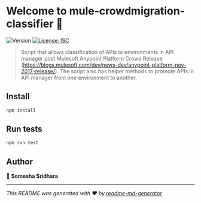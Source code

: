 # Welcome to mule-crowdmigration-classifier 👋
![Version](https://img.shields.io/badge/version-1.0.0-blue.svg?cacheSeconds=2592000)
[![License: ISC](https://img.shields.io/badge/License-ISC-yellow.svg)](#)

> Script that allows classification of APIs to environments in API manager post Mulesoft Anypoint Platform Crowd Release (https://blogs.mulesoft.com/dev/news-dev/anypoint-platform-nov-2017-release/). The script also has helper methods to promote APIs in API manager from one environment to another.

## Install

```sh
npm install
```

## Run tests

```sh
npm run test
```

## Author

👤 **Somesha Sridhara**

***
_This README was generated with ❤️ by [readme-md-generator](https://github.com/kefranabg/readme-md-generator)_
